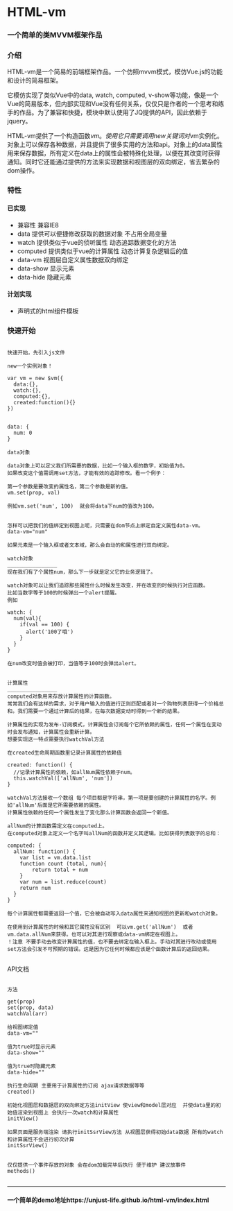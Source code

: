 HTML-vm
======

### 一个简单的类MVVM框架作品

### 介绍
HTML-vm是一个简易的前端框架作品。一个仿照mvvm模式，模仿Vue.js的功能和设计的简易框架。

它模仿实现了类似Vue中的data, watch, computed, v-show等功能，像是一个Vue的简易版本，但内部实现和Vue没有任何关系，仅仅只是作者的一个思考和练手的作品。为了兼容和快捷，模块中默认使用了JQ提供的API，因此依赖于jquery。

HTML-vm提供了一个构造函数$vm。使用它只需要调用new关键词对$vm实例化。对象上可以保存各种数据，并且提供了很多实用的方法和api。对象上的data属性用来保存数据，所有定义在data上的属性会被特殊化处理，以便在其改变时获得通知。同时它还能通过提供的方法来实现数据和视图层的双向绑定，省去繁杂的dom操作。

### 特性

#### 已实现

* 兼容性 兼容IE8
* data  提供可以便捷修改获取的数据对象 不占用全局变量
* watch 提供类似于vue的侦听属性  动态追踪数据变化的方法
* computed 提供类似于vue的计算属性  动态计算复杂逻辑后的值
* data-vm 视图层自定义属性数据双向绑定
* data-show 显示元素
* data-hide 隐藏元素

#### 计划实现

* 声明式的html组件模板

### 快速开始

<pre><code>
快速开始，先引入js文件

new一个实例对象！

var vm = new $vm({
  data:{},
  watch:{},
  computed:{},
  created:function(){}
})


data: {
  num: 0
}

data对象

data对象上可以定义我们所需要的数据，比如一个输入框的数字，初始值为0。
如果改变这个值需调用set方法，才能有效的追踪修改。看一个例子：

第一个参数是要改变的属性名，第二个参数是新的值。
vm.set(prop, val)

例如vm.set('num', 100)  就会将data下num的值改为100。


怎样可以把我们的值绑定到视图上呢，只需要在dom节点上绑定自定义属性data-vm。
data-vm="num"

如果元素是一个输入框或者文本域，那么会自动的和属性进行双向绑定。

watch对象
________________
现在我们有了个属性num，那么下一步就是定义它的业务逻辑了。

watch对象可以让我们追踪那些属性什么时候发生改变，并在改变的时候执行对应函数。
比如当数字等于100的时候弹出一个alert提醒。
例如

watch: {
  num(val){
    if(val == 100) {
      alert('100了哦')
    }
  }
}

在num改变时值会被打印，当值等于100时会弹出alert。


计算属性
________________
computed对象用来存放计算属性的计算函数。
常常我们会有这样的需求，对于用户输入的值进行正则匹配或者对一个购物列表获得一个价格总和。我们需要一个通过计算后的结果，在每次数据变动时得到一个新的结果。

计算属性的实现为发布-订阅模式，计算属性会订阅每个它所依赖的属性，任何一个属性在变动时会发布通知，计算属性会重新计算。
想要实现这一特点需要执行watchVal方法

在created生命周期函数里记录计算属性的依赖值

created: function() {
  //记录计算属性的依赖，如allNum属性依赖于num。
  this.watchVal(['allNum', 'num'])
}

watchVal方法接收一个数组 每个项目都是字符串，第一项是要创建的计算属性的名字。例如'allNum'后面是它所需要依赖的属性。
计算属性依赖的任何一个属性发生了变化那么计算函数会返回一个新值。

allNum的计算函数需定义在computed上。
在computed对象上定义一个名字叫allNum的函数并定义其逻辑。比如获得列表数字的总和：

computed: {
  allNum: function() {
    var list = vm.data.list
    function count (total, num){
        return total + num
    }
    var num = list.reduce(count)
    return num
  }
}

每个计算属性都需要返回一个值，它会被自动写入data属性来通知视图的更新和watch对象。

在使用到计算属性的时候和其它属性没有区别  可以vm.get('allNum')  或者vm.data.allNum来获得。也可以对其进行观察或data-vm绑定在视图上。
！注意 不要手动去改变计算属性的值，也不要去绑定在输入框上。手动对其进行改动或使用set方法会引发不可预期的错误。这是因为它任何时候都应该是个函数计算后的返回结果。

</code></pre>




API文档

<pre><code>
方法

get(prop)
set(prop, data)
watchVal(arr)

给视图绑定值
data-vm=""

值为true时显示元素
data-show=""

值为true时隐藏元素
data-hide=""

执行生命周期 主要用于计算属性的订阅 ajax请求数据等等
created()

初始化视图层和数据层的双向绑定方法initView 使view和model层对应  并使data里的初始值渲染到视图上 会执行一次watch和计算属性
initView() 

如果页面是服务端渲染 请执行initSsrView方法 从视图层获得初始data数据 所有的watch和计算属性不会进行初次计算
initSsrView()


仅仅提供一个事件存放的对象 会在dom加载完毕后执行 便于维护 建议放事件
methods()

</code></pre>


---
#### 一个简单的demo地址https://unjust-life.github.io/html-vm/index.html
